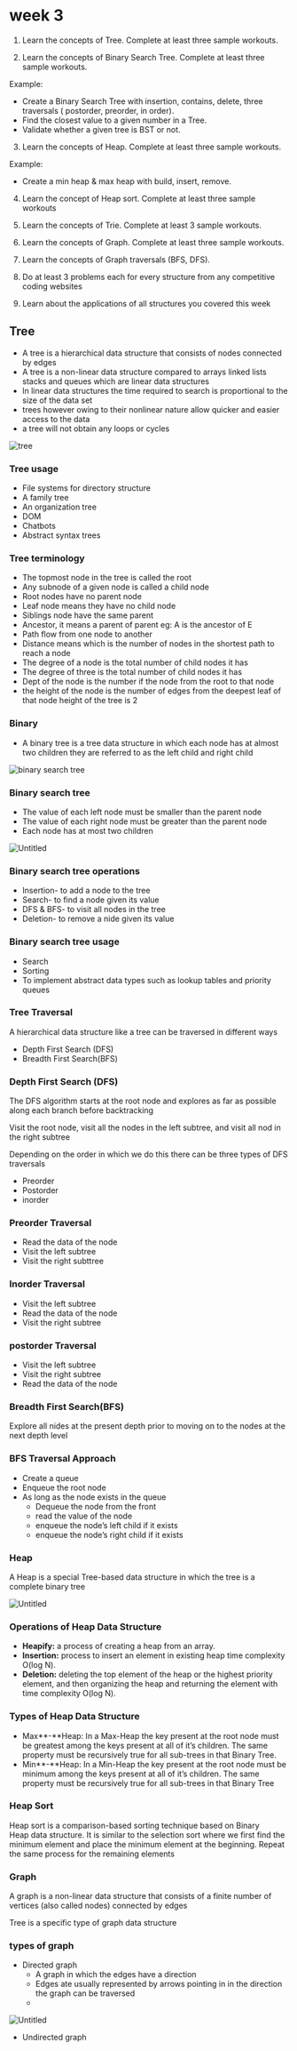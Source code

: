 # week 3

1) Learn the concepts of Tree. Complete at least three sample workouts.

2) Learn the concepts of Binary Search Tree. Complete at least three sample workouts. 

Example:

- Create a Binary Search Tree with insertion, contains, delete, three traversals ( postorder, preorder, in order).
- Find the closest value to a given number in a Tree.
- Validate whether a given tree is BST or not.

3) Learn the concepts of Heap. Complete at least three sample workouts.

Example:

- Create a min heap & max heap with build, insert, remove.

4) Learn the concept of Heap sort. Complete at least three sample workouts

5) Learn the concepts of Trie. Complete at least 3 sample workouts.

6) Learn the concepts of Graph. Complete at least three sample workouts.

7) Learn the concepts of Graph traversals (BFS, DFS).

8) Do at least 3 problems each for every structure from any competitive coding websites

9) Learn about the applications of all structures you covered this week  

## Tree

- A tree is a hierarchical data structure that consists of nodes connected by edges
- A tree is a non-linear data structure compared to arrays linked lists stacks and queues which are linear data structures
- ln linear data structures the time required to search is proportional to the size of the data set
- trees however owing to their nonlinear nature allow quicker and easier access to the data
- a tree will not obtain any loops or cycles

![tree](https://media.geeksforgeeks.org/wp-content/uploads/20221124153129/Treedatastructure.png)

### Tree usage

- File systems for directory structure
- A family tree
- An organization tree
- DOM
- Chatbots
- Abstract syntax trees

### Tree terminology

- The topmost node in the tree is called the root
- Any subnode of a given node is called a child node
- Root nodes have no parent node
- Leaf node means they  have no child node
- Siblings node have the same parent
- Ancestor, it means a parent of parent  eg: A is the ancestor of E
- Path  flow from one node to another
- Distance means which is the number of nodes in the shortest path to reach a node
- The degree of a node is the total number of child nodes it has
- The degree of three is the total number of child nodes it has
- Dept of the node is the number if the node from the root to that node
- the height of the node is the number of edges from the deepest leaf of that node height of the tree is 2

### Binary

- A binary tree is a tree data structure  in which each node has at almost two children they are referred to as the left  child and right child

![binary search tree](https://media.geeksforgeeks.org/wp-content/uploads/20221124174432/binary.png)

### Binary search tree

- The value of  each left node must be smaller than the parent node
- The value of each right node must be greater than the parent node
- Each node has at most two children

![Untitled](https://media.geeksforgeeks.org/wp-content/cdn-uploads/20221215114732/bst-21.png)

### Binary search tree operations

- Insertion- to add a node to the tree
- Search- to find a node given its value
- DFS & BFS- to visit all nodes in the tree
- Deletion- to remove a nide given its value

### Binary search tree usage

- Search
- Sorting
- To implement abstract data types such as lookup tables and priority queues

### Tree Traversal

A hierarchical data structure like a tree can be  traversed in different ways

- Depth First Search (DFS)
- Breadth First Search(BFS)
### Depth First Search (DFS)

The DFS algorithm starts at the root node and explores as far as possible along each branch before backtracking

Visit the root node, visit all the nodes in the left subtree, and visit all nod in the right subtree

Depending on the order in which we do this there can be three types of DFS traversals

- Preorder
- Postorder
- inorder

### Preorder Traversal

- Read the data of the node
- Visit the left subtree
- Visit the right subttree

### Inorder Traversal

- Visit the left subtree
- Read the data of the node
- Visit the right subtree

### postorder  Traversal

- Visit the left subtree
- Visit the right subtree
- Read the data of the node
### Breadth First Search(BFS)

Explore all nides at the present depth prior to moving on to the nodes at the next depth level

### BFS Traversal Approach

- Create a queue
- Enqueue the root node
- As  long as the node exists in the queue
    - Dequeue the node from the front
    - read the value of the node
    - enqueue the node’s left child if it exists
    - enqueue the node’s right child if it exists

### Heap

A Heap is a special Tree-based data structure in which the tree is a complete binary tree

![Untitled](https://media.geeksforgeeks.org/wp-content/cdn-uploads/20221220165711/MinHeapAndMaxHeap1.png)

### Operations of Heap Data Structure

- **Heapify:** a process of creating a heap from an array.
- **Insertion:** process to insert an element in existing heap time complexity O(log N).
- **Deletion:** deleting the top element of the heap or the highest priority element, and then organizing the heap and returning the element with time complexity O(log N).
### Types of Heap Data Structure

- Max**-**Heap: In a Max-Heap the key present at the root node must be greatest among the keys present at all of it’s children. The same property must be recursively true for all sub-trees in that Binary Tree.
- Min**-**Heap: In a Min-Heap the key present at the root node must be minimum among the keys present at all of it’s children. The same property must be recursively true for all sub-trees in that Binary Tree
### Heap Sort

Heap sort is a comparison-based sorting technique based on Binary Heap data structure. It is similar to the selection sort where we first find the minimum element and place the minimum element at the beginning. Repeat the same process for the remaining elements

### Graph

A graph is a non-linear data structure that consists of a finite number of vertices (also called nodes) connected by edges

Tree is a specific type of graph data structure

### types of graph

- Directed graph
    - A graph in which the edges have a direction
    - Edges ate usually represented by arrows pointing in in the direction the graph can be traversed
    - 

![Untitled](https://media.geeksforgeeks.org/wp-content/cdn-uploads/SCC1.png)

- Undirected graph